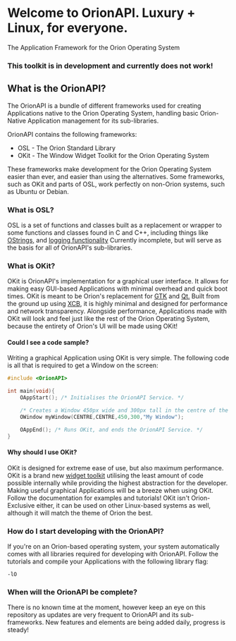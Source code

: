 # Welcome to OrionAPI. Luxury + Linux, for everyone.
The Application Framework for the Orion Operating System
### This toolkit is in development and currently does not work!

## What is the OrionAPI?
The OrionAPI is a bundle of different frameworks used for creating Applications native to the Orion Operating System, handling basic Orion-Native Application management for its sub-libraries.

OrionAPI contains the following frameworks:

* OSL - The Orion Standard Library
* OKit - The Window Widget Toolkit for the Orion Operating System

These frameworks make development for the Orion Operating System easier than ever, and easier than using the alternatives.
Some frameworks, such as OKit and parts of OSL, work perfectly on non-Orion systems, such as Ubuntu or Debian.
### What is OSL?
OSL is a set of functions and classes built as a replacement or wrapper to some functions and classes found in C and C++, including things like [OStrings,](https://github.com/RosettaHS/OrionAPI/blob/main/docs/Class%20Reference/OString.md) and [logging functionality](https://github.com/RosettaHS/OrionAPI/blob/main/docs/Function%20Reference/OLog.md)
Currently incomplete, but will serve as the basis for all of OrionAPI's sub-libraries.
### What is OKit?
OKit is OrionAPI's implementation for a graphical user interface. It allows for making easy GUI-based Applications with minimal overhead and
quick boot times.
OKit is meant to be Orion's replacement for [GTK](https://en.wikipedia.org/wiki/GTK) and [Qt.](https://en.wikipedia.org/wiki/Qt_(toolkit)) Built from the ground up using [XCB](https://en.wikipedia.org/wiki/XCB), it is highly minimal and designed for performance and network transparency.
Alongside performance, Applications made with OKit will look and feel just like the rest of the Orion Operating System, because the entirety of Orion's UI will be made using OKit!
#### Could I see a code sample?
Writing a graphical Application using OKit is very simple. The following code is all that is required to get a Window on the screen:
```cpp
#include <OrionAPI>

int main(void){
	OAppStart(); /* Initialises the OrionAPI Service. */

	/* Creates a Window 450px wide and 300px tall in the centre of the screen. */
	OWindow myWindow(CENTRE,CENTRE,450,300,"My Window");

	OAppEnd(); /* Runs OKit, and ends the OrionAPI Service. */
}
```
#### Why should I use OKit?
OKit is designed for extreme ease of use, but also maximum performance. OKit is a brand new [widget toolkit](https://en.wikipedia.org/wiki/Widget_toolkit) utilising the least amount of code possible internally while providing the highest abstraction for the developer.
Making useful graphical Applications will be a breeze when using OKit. Follow the documentation for examples and tutorials!
OKit isn't Orion-Exclusive either, it can be used on other Linux-based systems as well, although it will match the theme of Orion the best.
### How do I start developing with the OrionAPI?
If you're on an Orion-based operating system, your system automatically comes with all libraries required for developing with OrionAPI.
Follow the tutorials and compile your Applications with the following library flag:
```
-lO
```
### When will the OrionAPI be complete?
There is no known time at the moment, however keep an eye on this repository as updates are very frequent to OrionAPI and its sub-frameworks.
New features and elements are being added daily, progress is steady!
